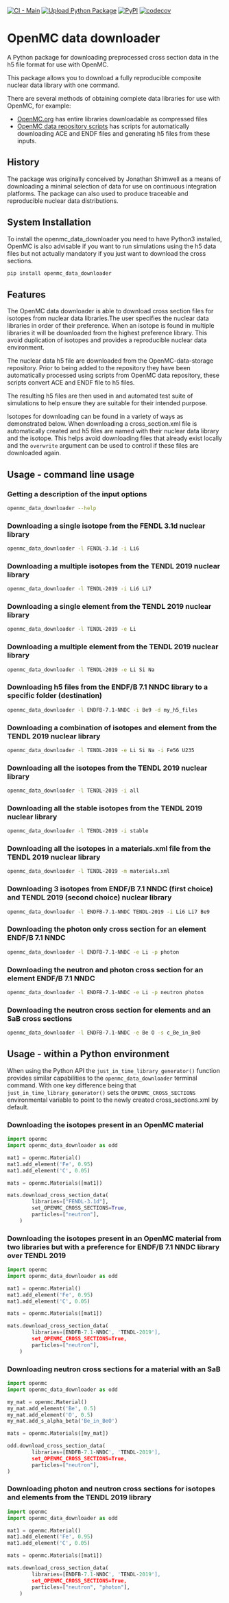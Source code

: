 
[![CI - Main](https://github.com/openmc-data-storage/openmc_data_downloader/actions/workflows/docker_ci_main.yml/badge.svg)](https://github.com/openmc-data-storage/openmc_data_downloader/actions/workflows/docker_ci_main.yml)
[![Upload Python Package](https://github.com/openmc-data-storage/openmc_data_downloader/actions/workflows/python-publish.yml/badge.svg)](https://github.com/openmc-data-storage/openmc_data_downloader/actions/workflows/python-publish.yml)
[![PyPI](https://img.shields.io/pypi/v/openmc_data_downloader?color=brightgreen&label=pypi&logo=grebrightgreenen&logoColor=green)](https://pypi.org/project/openmc_data_downloader/)
[![codecov](https://codecov.io/gh/openmc-data-storage/openmc_data_downloader/branch/main/graph/badge.svg)](https://codecov.io/gh/openmc-data-storage/openmc_data_downloader)

# OpenMC data downloader

A Python package for downloading preprocessed cross section data in the h5 file
format for use with OpenMC.

This package allows you to download a fully reproducible composite nuclear data
library with one command.

There are several methods of obtaining complete data libraries for use with
OpenMC, for example:

- [OpenMC.org](https://openmc.org/) has entire libraries downloadable as compressed files
- [OpenMC data repository scripts](https://github.com/openmc-dev/data/) has scripts for automatically downloading ACE and ENDF files and generating h5 files from these inputs.

## History

The package was originally conceived by Jonathan Shimwell as a means of
downloading a minimal selection of data for use on continuous integration
platforms.
The package can also used to produce traceable and reproducible
nuclear data distributions.

## System Installation

To install the openmc_data_downloader you need to have Python3 installed,
OpenMC is also advisable if you want to run simulations using the h5 data files
but not actually mandatory if you just want to download the cross sections.

```bash
pip install openmc_data_downloader
```

## Features

The OpenMC data downloader is able to download cross section files for isotopes
from nuclear data libraries.The user specifies the nuclear data libraries in
order of their preference. When an isotope is found in multiple libraries it
will be downloaded from the highest preference library. This avoid duplication
of isotopes and provides a reproducible nuclear data environment.

The nuclear data h5 file are downloaded from the OpenMC-data-storage
repository. Prior to being added to the repository they have been automatically
processed using scripts from OpenMC data repository, these scripts convert ACE
and ENDF file to h5 files.

The resulting h5 files are then used in and automated test suite of simulations
to help ensure they are suitable for their intended purpose.

Isotopes for downloading can be found in a variety of ways as demonstrated below.
When downloading a cross_section.xml file is automatically created and h5 files
are named with their nuclear data library and the isotope. This helps avoid
downloading files that already exist locally and the ```overwrite``` argument
can be used to control if these files are downloaded again.

## Usage - command line usage

### Getting a description of the input options

```bash
openmc_data_downloader --help
```

### Downloading a single isotope from the FENDL 3.1d nuclear library

```bash
openmc_data_downloader -l FENDL-3.1d -i Li6
```

### Downloading a multiple isotopes from the TENDL 2019 nuclear library

```bash
openmc_data_downloader -l TENDL-2019 -i Li6 Li7
```

### Downloading a single element from the TENDL 2019 nuclear library

```bash
openmc_data_downloader -l TENDL-2019 -e Li
```

### Downloading a multiple element from the TENDL 2019 nuclear library

```bash
openmc_data_downloader -l TENDL-2019 -e Li Si Na
```

### Downloading h5 files from the ENDF/B 7.1 NNDC library to a specific folder (destination)

```bash
openmc_data_downloader -l ENDFB-7.1-NNDC -i Be9 -d my_h5_files
```

### Downloading a combination of isotopes and element from the TENDL 2019 nuclear library

```bash
openmc_data_downloader -l TENDL-2019 -e Li Si Na -i Fe56 U235
```
### Downloading all the isotopes from the TENDL 2019 nuclear library

```bash
openmc_data_downloader -l TENDL-2019 -i all
```
### Downloading all the stable isotopes from the TENDL 2019 nuclear library

```bash
openmc_data_downloader -l TENDL-2019 -i stable
```

### Downloading all the isotopes in a materials.xml file from the TENDL 2019 nuclear library

```bash
openmc_data_downloader -l TENDL-2019 -m materials.xml
```

### Downloading 3 isotopes from ENDF/B 7.1 NNDC (first choice) and TENDL 2019 (second choice) nuclear library

```bash
openmc_data_downloader -l ENDFB-7.1-NNDC TENDL-2019 -i Li6 Li7 Be9
```

### Downloading the photon only cross section for an element ENDF/B 7.1 NNDC

```bash
openmc_data_downloader -l ENDFB-7.1-NNDC -e Li -p photon 
```

### Downloading the neutron and photon cross section for an element ENDF/B 7.1 NNDC

```bash
openmc_data_downloader -l ENDFB-7.1-NNDC -e Li -p neutron photon
```

### Downloading the neutron cross section for elements and an SaB cross sections

```bash
openmc_data_downloader -l ENDFB-7.1-NNDC -e Be O -s c_Be_in_BeO
```

## Usage - within a Python environment

When using the Python API the ```just_in_time_library_generator()``` function
provides similar capabilities to the ```openmc_data_downloader``` terminal
command. With one key difference being that ```just_in_time_library_generator()```
sets the ```OPENMC_CROSS_SECTIONS``` environmental variable to point to the
newly created cross_sections.xml by default.

### Downloading the isotopes present in an OpenMC material

```python
import openmc
import openmc_data_downloader as odd

mat1 = openmc.Material()
mat1.add_element('Fe', 0.95)
mat1.add_element('C', 0.05)

mats = openmc.Materials([mat1])

mats.download_cross_section_data(
        libraries=["FENDL-3.1d"],
        set_OPENMC_CROSS_SECTIONS=True,
        particles=["neutron"],
    )
```

### Downloading the isotopes present in an OpenMC material from two libraries but with a preference for ENDF/B 7.1 NNDC library over TENDL 2019

```python
import openmc
import openmc_data_downloader as odd

mat1 = openmc.Material()
mat1.add_element('Fe', 0.95)
mat1.add_element('C', 0.05)

mats = openmc.Materials([mat1])

mats.download_cross_section_data(
        libraries=[ENDFB-7.1-NNDC', 'TENDL-2019'],
        set_OPENMC_CROSS_SECTIONS=True,
        particles=["neutron"],
    )
```


### Downloading neutron cross sections for a material with an SaB

```python
import openmc
import openmc_data_downloader as odd

my_mat = openmc.Material()
my_mat.add_element('Be', 0.5)
my_mat.add_element('O', 0.5)
my_mat.add_s_alpha_beta('Be_in_BeO')

mats = openmc.Materials([my_mat])

odd.download_cross_section_data(
        libraries=[ENDFB-7.1-NNDC', 'TENDL-2019'],
        set_OPENMC_CROSS_SECTIONS=True,
        particles=["neutron"],
)
```

### Downloading photon and neutron cross sections for isotopes and elements from the TENDL 2019 library

```python
import openmc
import openmc_data_downloader as odd

mat1 = openmc.Material()
mat1.add_element('Fe', 0.95)
mat1.add_element('C', 0.05)

mats = openmc.Materials([mat1])

mats.download_cross_section_data(
        libraries=[ENDFB-7.1-NNDC', 'TENDL-2019'],
        set_OPENMC_CROSS_SECTIONS=True,
        particles=["neutron", "photon"],
    )
```
